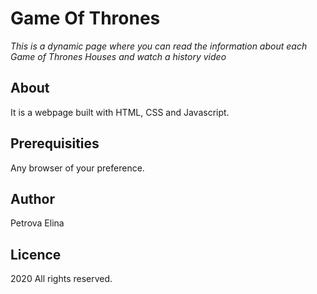 # Game Of Thrones
*This is a dynamic page where you can read the information about each Game of Thrones Houses and watch a history video*

## About 
It is a webpage built with HTML, CSS and Javascript.

## Prerequisities 
Any browser of your preference.

## Author 
Petrova Elina 

## Licence
2020 All rights reserved.
